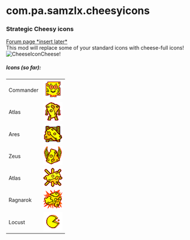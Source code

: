 # com.pa.samzlx.cheesyicons
<h3>Strategic Cheesy icons</h3>

<a href="https://github.com/Samzlx/com.pa.samzlx.cheesyicons">Forum page \*insert later\*</a>
<br>
This mod will replace some of your standard icons with cheese-full icons!
<br>
<img src="http://i.imgur.com/PYSztFZ.png" alt="CheeseIcon">Cheese!</img>
<br>
<h5>Icons (so far): </h5>
<table>
  <tr>
    <td>Commander</td>
    <td><img src="https://github.com/Samzlx/com.pa.samzlx.cheesyicons/blob/master/ui/main/atlas/icon_atlas/img/strategic_icons/icon_si_commander.png"></img></td>
  </tr>
  <tr>
    <td>Atlas</td>
    <td><img src="https://github.com/Samzlx/com.pa.samzlx.cheesyicons/blob/master/ui/main/atlas/icon_atlas/img/strategic_icons/icon_si_titan_bot.png"></img></td>
  </tr>
  <tr>
    <td>Ares</td>
    <td><img src="https://github.com/Samzlx/com.pa.samzlx.cheesyicons/blob/master/ui/main/atlas/icon_atlas/img/strategic_icons/icon_si_titan_vehicle.png"></img></td>
  </tr>
  <tr>
    <td>Zeus</td>
    <td><img src="https://github.com/Samzlx/com.pa.samzlx.cheesyicons/blob/master/ui/main/atlas/icon_atlas/img/strategic_icons/icon_si_titan_air.png"></img></td>
  </tr>
  <tr>
    <td>Atlas</td>
    <td><img src="https://github.com/Samzlx/com.pa.samzlx.cheesyicons/blob/master/ui/main/atlas/icon_atlas/img/strategic_icons/icon_si_titan_orbital.png"></img></td>
  </tr>
  <tr>
    <td>Ragnarok</td>
    <td><img src="ui/main/atlas/icon_atlas/img/strategic_icons/icon_si_titan_structure.png"></img></td>
  </tr>
  <tr>
    <td>Locust</td>
    <td><img src="https://github.com/Samzlx/com.pa.samzlx.cheesyicons/blob/master/ui/main/atlas/icon_atlas/img/strategic_icons/icon_si_bot_nanoswarm.png"></img></td>
  </tr>
</table>

